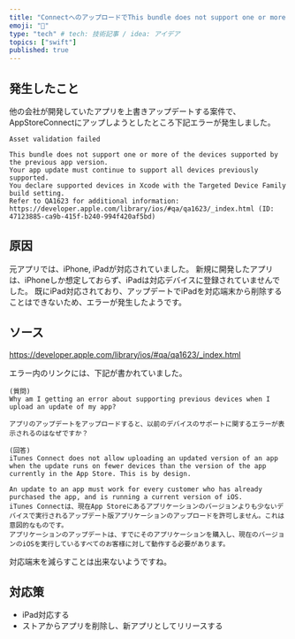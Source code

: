 ```yaml
---
title: "ConnectへのアップロードでThis bundle does not support one or more of the...が発生"
emoji: "🐾"
type: "tech" # tech: 技術記事 / idea: アイデア
topics: ["swift"]
published: true
---
```


## 発生したこと
他の会社が開発していたアプリを上書きアップデートする案件で、
AppStoreConnectにアップしようとしたところ下記エラーが発生しました。

```
Asset validation failed

This bundle does not support one or more of the devices supported by the previous app version.
Your app update must continue to support all devices previously supported.
You declare supported devices in Xcode with the Targeted Device Family build setting. 
Refer to QA1623 for additional information: https://developer.apple.com/library/ios/#qa/qa1623/_index.html (ID: 47123885-ca9b-415f-b240-994f420af5bd)
```

## 原因
元アプリでは、iPhone, iPadが対応されていました。
新規に開発したアプリは、iPhoneしか想定しておらず、iPadは対応デバイスに登録されていませんでした。
既にiPad対応されており、アップデートでiPadを対応端末から削除することはできないため、エラーが発生したようです。

## ソース
 https://developer.apple.com/library/ios/#qa/qa1623/_index.html
 
 エラー内のリンクには、下記が書かれていました。
```
(質問)
Why am I getting an error about supporting previous devices when I upload an update of my app?

アプリのアップデートをアップロードすると、以前のデバイスのサポートに関するエラーが表示されるのはなぜですか？

(回答)
iTunes Connect does not allow uploading an updated version of an app when the update runs on fewer devices than the version of the app currently in the App Store. This is by design.

An update to an app must work for every customer who has already purchased the app, and is running a current version of iOS.
iTunes Connectは、現在App Storeにあるアプリケーションのバージョンよりも少ないデバイスで実行されるアップデート版アプリケーションのアップロードを許可しません。これは意図的なものです。
アプリケーションのアップデートは、すでにそのアプリケーションを購入し、現在のバージョンのiOSを実行しているすべてのお客様に対して動作する必要があります。
 ```

対応端末を減らすことは出来ないようですね。

 ## 対応策
 - iPad対応する
 - ストアからアプリを削除し、新アプリとしてリリースする